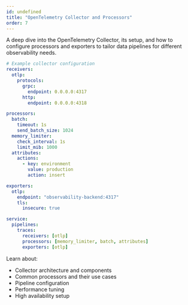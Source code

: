 ```yaml
---
id: undefined
title: "OpenTelemetry Collector and Processors"
order: 7
---
```


A deep dive into the OpenTelemetry Collector, its setup, and how to configure processors and exporters to tailor data pipelines for different observability needs.

```yaml
# Example collector configuration
receivers:
  otlp:
    protocols:
      grpc:
        endpoint: 0.0.0.0:4317
      http:
        endpoint: 0.0.0.0:4318

processors:
  batch:
    timeout: 1s
    send_batch_size: 1024
  memory_limiter:
    check_interval: 1s
    limit_mib: 1000
  attributes:
    actions:
      - key: environment
        value: production
        action: insert

exporters:
  otlp:
    endpoint: "observability-backend:4317"
    tls:
      insecure: true

service:
  pipelines:
    traces:
      receivers: [otlp]
      processors: [memory_limiter, batch, attributes]
      exporters: [otlp]
```

Learn about:

- Collector architecture and components
- Common processors and their use cases
- Pipeline configuration
- Performance tuning
- High availability setup
